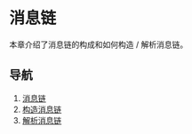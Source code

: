 # 消息链

本章介绍了消息链的构成和如何构造 / 解析消息链。

## 导航

1. [消息链](/Lagrange.Core/MessageChain/MessageChain)
2. [构造消息链](/Lagrange.Core/MessageChain/MessageBuilder)
3. [解析消息链](/Lagrange.Core/MessageChain/ParseMessageChain)
